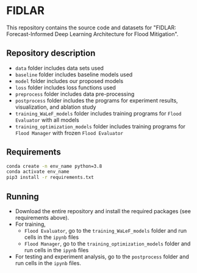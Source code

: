 # FIDLAR
This repository contains the source code and datasets for "FIDLAR: Forecast-Informed Deep Learning Architecture for Flood Mitigation".

## Repository description
- `data` folder includes data sets used
- `baseline` folder includes baseline models used
- `model` folder includes our proposed models
- `loss` folder includes loss functions used
- `preprocess` folder includes data pre-processing
- `postprocess` folder includes the programs for experiment results, visualization, and ablation study
- `training_WaLeF_models` folder includes training programs for `Flood Evaluator` with all models
- `training_optimization_models` folder includes training programs for `Flood Manager` with frozen `Flood Evaluator`


## Requirements
```bash
conda create -n env_name python=3.8
conda activate env_name
pip3 install -r requirements.txt
```

## Running
- Download the entire repository and install the required packages (see requirements above).
- For training,
  - `Flood Evaluator`, go to the `training_WaLeF_models` folder and run cells in the `ipynb` files
  - `Flood Manager`, go to the `training_optimization_models` folder and run cells in the `ipynb` files
- For testing and experiment analysis, go to the `postprocess` folder and run cells in the `ipynb` files.
